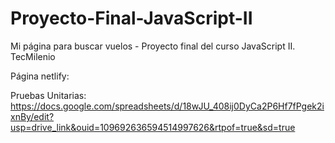# Proyecto-Final-JavaScript-II
Mi página para buscar vuelos - Proyecto final del curso JavaScript II. TecMilenio

Página netlify:

Pruebas Unitarias:
https://docs.google.com/spreadsheets/d/18wJU_408ij0DyCa2P6Hf7fPgek2ixnBy/edit?usp=drive_link&ouid=109692636594514997626&rtpof=true&sd=true
